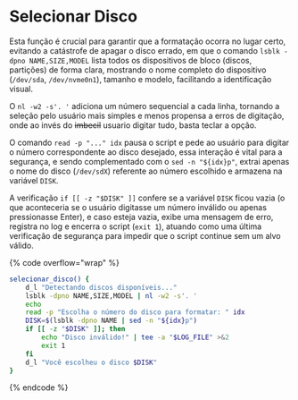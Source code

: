 # Selecionar Disco

Esta função é crucial para garantir que a formatação ocorra no lugar certo, evitando a catástrofe de apagar o disco errado, em que o comando `lsblk -dpno NAME,SIZE,MODEL` lista todos os dispositivos de bloco (discos, partições) de forma clara, mostrando o nome completo do dispositivo (`/dev/sda`, `/dev/nvme0n1`), tamanho e modelo, facilitando a identificação visual.&#x20;

O `nl -w2 -s'. '` adiciona um número sequencial a cada linha, tornando a seleção pelo usuário mais simples e menos propensa a erros de digitação, onde ao invés do ~~imbecil~~ usuario digitar tudo, basta teclar a opção.

O comando `read -p "..." idx` pausa o script e pede ao usuário para digitar o número correspondente ao disco desejado, essa interação é vital para a segurança, e sendo complementado com o `sed -n "${idx}p"`,  extrai apenas o nome do disco (`/dev/sdX`) referente ao número escolhido e armazena na variável `DISK`.&#x20;

A verificação `if [[ -z "$DISK" ]]` confere se a variável `DISK` ficou vazia (o que aconteceria se o usuário digitasse um número inválido ou apenas pressionasse Enter), e caso esteja vazia, exibe uma mensagem de erro, registra no log e encerra o script (`exit 1`), atuando como uma última verificação de segurança para impedir que o script continue sem um alvo válido.

{% code overflow="wrap" %}
```bash
selecionar_disco() {
    d_l "Detectando discos disponíveis..."
    lsblk -dpno NAME,SIZE,MODEL | nl -w2 -s'. '
    echo
    read -p "Escolha o número do disco para formatar: " idx
    DISK=$(lsblk -dpno NAME | sed -n "${idx}p")
    if [[ -z "$DISK" ]]; then
        echo "Disco inválido!" | tee -a "$LOG_FILE" >&2
        exit 1
    fi
    d_l "Você escolheu o disco $DISK"
}
```
{% endcode %}
